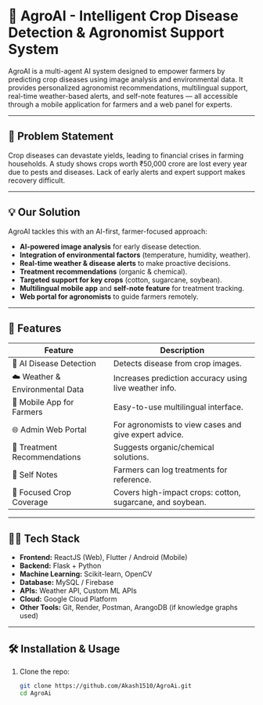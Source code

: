 # 🌾 AgroAI - Intelligent Crop Disease Detection & Agronomist Support System

AgroAI is a multi-agent AI system designed to empower farmers by predicting crop diseases using image analysis and environmental data. It provides personalized agronomist recommendations, multilingual support, real-time weather-based alerts, and self-note features — all accessible through a mobile application for farmers and a web panel for experts.

---

## 🚜 Problem Statement

Crop diseases can devastate yields, leading to financial crises in farming households. A study shows crops worth ₹50,000 crore are lost every year due to pests and diseases. Lack of early alerts and expert support makes recovery difficult.

---

## 💡 Our Solution

AgroAI tackles this with an AI-first, farmer-focused approach:
- **AI-powered image analysis** for early disease detection.
- **Integration of environmental factors** (temperature, humidity, weather).
- **Real-time weather & disease alerts** to make proactive decisions.
- **Treatment recommendations** (organic & chemical).
- **Targeted support for key crops** (cotton, sugarcane, soybean).
- **Multilingual mobile app** and **self-note feature** for treatment tracking.
- **Web portal for agronomists** to guide farmers remotely.

---

## 📱 Features

| Feature                          | Description                                                                 |
|----------------------------------|-----------------------------------------------------------------------------|
| 🤖 AI Disease Detection          | Detects disease from crop images.                                          |
| ☁️ Weather & Environmental Data | Increases prediction accuracy using live weather info.                     |
| 📲 Mobile App for Farmers       | Easy-to-use multilingual interface.                                        |
| 🌐 Admin Web Portal             | For agronomists to view cases and give expert advice.                      |
| 🌱 Treatment Recommendations     | Suggests organic/chemical solutions.                                       |
| 📝 Self Notes                   | Farmers can log treatments for reference.                                  |
| 🌾 Focused Crop Coverage         | Covers high-impact crops: cotton, sugarcane, and soybean.                  |

---

## 🧑‍💻 Tech Stack

- **Frontend:** ReactJS (Web), Flutter / Android (Mobile)
- **Backend:** Flask + Python
- **Machine Learning:** Scikit-learn, OpenCV
- **Database:** MySQL / Firebase
- **APIs:** Weather API, Custom ML APIs
- **Cloud:** Google Cloud Platform
- **Other Tools:** Git, Render, Postman, ArangoDB (if knowledge graphs used)

---


## 🛠️ Installation & Usage

1. Clone the repo:
   ```bash
   git clone https://github.com/Akash1510/AgroAi.git
   cd AgroAi
